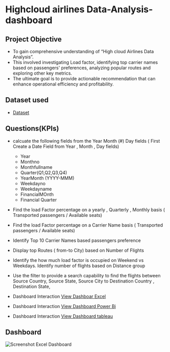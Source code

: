 # Highcloud airlines Data-Analysis-dashboard
## Project Objective
-	To gain comprehensive understanding of “High cloud Airlines Data Analysis”.
-	This involved investigating Load factor, identifying top carrier names based on passengers' preferences, analyzing popular routes and exploring other key metrics.
-	The ultimate goal is to provide actionable recommendation that can enhance operational efficiency and profitability.

## Dataset used
- <a href="https://github.com/ANSHIKA284/Data-Analysis-dashboard/blob/main/Maindata_file%201.xlsb">Dataset</a>

## Questions(KPIs)
- calcuate the following fields from the Year Month (#) Day  fields ( First Create a Date Field from Year , Month , Day fields)
   -  Year
   -  Monthno
   -  Monthfullname
   -  Quarter(Q1,Q2,Q3,Q4)
   -  YearMonth (YYYY-MMM)
   -  Weekdayno
   -  Weekdayname
   -  FinancialMOnth
   -  Financial Quarter
-  Find the load Factor percentage on a yearly , Quarterly , Monthly basis ( Transported passengers / Available seats)
-  Find the load Factor percentage on a Carrier Name basis ( Transported passengers / Available seats)
-  Identify Top 10 Carrier Names based passengers preference 
-  Display top Routes ( from-to City) based on Number of Flights 
-	Identify the how much load factor is occupied on Weekend vs Weekdays.
   Identify number of flights based on Distance group
-  Use the filter to provide a search capability to find the flights between Source Country, Source State, Source City to Destination Country , Destination State,

 - Dashboard Interaction <a href="https://github.com/ANSHIKA284/Data-Analysis-dashboard/blob/main/Screenshot%20Excel%20Dashboard.png">View Dashboar Excel</a>
 -  Dashboard Interaction <a href= "https://github.com/ANSHIKA284/Data-Analysis-dashboard/blob/main/Screenshot%20Power%20bi%20Dashboard.png">View Dashboard Power Bi</a>
-  Dashboard Interaction <a href= "https://github.com/ANSHIKA284/Data-Analysis-dashboard/blob/main/Screenshot%20Tableau%20Dashboard.png">View Dashboard tableau</a>
## Dashboard
![Screenshot Excel Dashboard](https://github.com/user-attachments/assets/beaff92f-d132-4508-ae32-c0c4bba82292)



 






